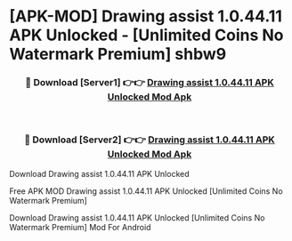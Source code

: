 # [APK-MOD] Drawing assist 1.0.44.11 APK Unlocked - [Unlimited Coins No Watermark Premium] shbw9



<div align="center">
<h3>🔴 Download [Server1] 👉👉 <a href="https://momento.my/?title=Drawing_assist_1.0.44.11_APK_Unlocked">Drawing assist 1.0.44.11 APK Unlocked Mod Apk</a></h3><br>

<h3>🔴 Download [Server2] 👉👉 <a href="https://momento.my/?title=Drawing_assist_1.0.44.11_APK_Unlocked">Drawing assist 1.0.44.11 APK Unlocked Mod Apk</a></h3>
</div>



Download Drawing assist 1.0.44.11 APK Unlocked 

Free APK MOD Drawing assist 1.0.44.11 APK Unlocked [Unlimited Coins No Watermark Premium]

Download Drawing assist 1.0.44.11 APK Unlocked [Unlimited Coins No Watermark Premium] Mod For Android
